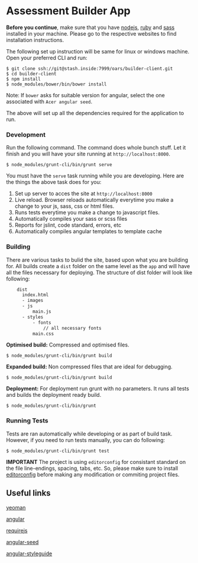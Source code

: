 # Assessment Builder App


**Before you continue**, make sure that you have [nodejs], [ruby] and [sass] installed in your machine. Please go to the respective websites to find installation instructions.

The following set up instruction will be same for linux or windows machine. Open your preferred CLI and run:

    $ git clone ssh://git@stash.inside:7999/oars/builder-client.git
    $ cd builder-client
    $ npm install
    $ node_modules/bower/bin/bower install

Note: If `bower` asks for suitable version for angular, select the one associated with `Acer angular seed`.

The above will set up all the dependencies required for the application to run. 


### Development

Run the following command. The command does whole bunch stuff. Let it finish and you will have your site running at `http://localhost:8000`.

    $ node_modules/grunt-cli/bin/grunt serve

You must have the `serve` task running while you are developing. Here are the things the above task does for you:

1. Set up server to acces the site at `http://localhost:8000`
2. Live reload. Browser reloads automatically everytime you make a change to your js, sass, css or html files. 
3. Runs tests everytime you make a change to javascript files. 
4. Automatically compiles your sass or scss files
4. Reports for jslint, code standard, errors, etc
5. Automatically compiles angular templates to template cache

### Building 

There are various tasks to bulid the site, based upon what you are building for. All builds create a `dist` folder on the same level as the `app` and will have all the files necessary for deploying. 
The structure of dist folder will look like following:

```sh
    dist
      index.html
      - images
      - js
          main.js
      - styles
          - fonts
              // all necessary fonts
          main.css
```

**Optimised build:** Compressed and optimised files.

    $ node_modules/grunt-cli/bin/grunt build


**Expanded build:** Non compressed files that are ideal for debugging.
    
    $ node_modules/grunt-cli/bin/grunt build


**Deployment:** For deployment run grunt with no parameters. It runs all tests and builds the deployment ready build.

    $ node_modules/grunt-cli/bin/grunt 

### Running Tests

Tests are ran automatically while developing or as part of build task. However, if you need to run tests manually, you can do following:

    $ node_modules/grunt-cli/bin/grunt test


**IMPORTANT**
The project is using `editorconfig` for consistant standard on the file line-endings, spacing, tabs, etc. So, please make sure to install [editorconfig] before making any modification or commiting project files.


## Useful links

[yeoman](http://yeoman.io/)

[angular](https://angularjs.org/)

[requirejs](http://requirejs.org/)

[angular-seed](https://github.com/adikari/angular-seed)

[angular-styleguide](https://github.com/johnpapa/angular-styleguide)

[nodejs]: http://nodejs.com
[ruby]: http://rubyinstaller.org/
[sass]: http://sass-lang.com/install

[editorconfig]: http://editorconfig.org/